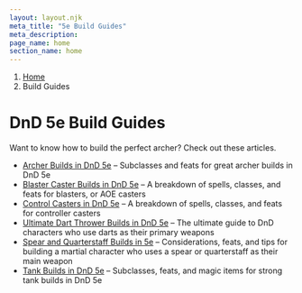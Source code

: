 ```yaml
---
layout: layout.njk
meta_title: "5e Build Guides"
meta_description: 
page_name: home
section_name: home
---
```


<div id="breadcrumbs"></div>

1. [Home](/)
2. Build Guides

# DnD 5e Build Guides

Want to know how to build the perfect archer? Check out these articles.

* [Archer Builds in DnD 5e](/5e-build-guides/archer-builds/) &ndash; Subclasses and feats for great archer builds in DnD 5e
* [Blaster Caster Builds in DnD 5e](/5e-build-guides/blaster-caster-builds/) &ndash; A breakdown of spells, classes, and feats for blasters, or AOE casters
* [Control Casters in DnD 5e](/5e-build-guides/control-caster-builds/) &ndash; A breakdown of spells, classes, and feats for controller casters
* [Ultimate Dart Thrower Builds in DnD 5e](/5e-build-guides/dart-thrower-builds/) &ndash; The ultimate guide to DnD characters who use darts as their primary weapons
* [Spear and Quarterstaff Builds in 5e](/5e-build-guides/spear-and-quarterstaff-builds/) &ndash; Considerations, feats, and tips for building a martial character who uses a spear or quarterstaff as their main weapon
* [Tank Builds in DnD 5e](/5e-build-guides/tank-builds/) &ndash; Subclasses, feats, and magic items for strong tank builds in DnD 5e